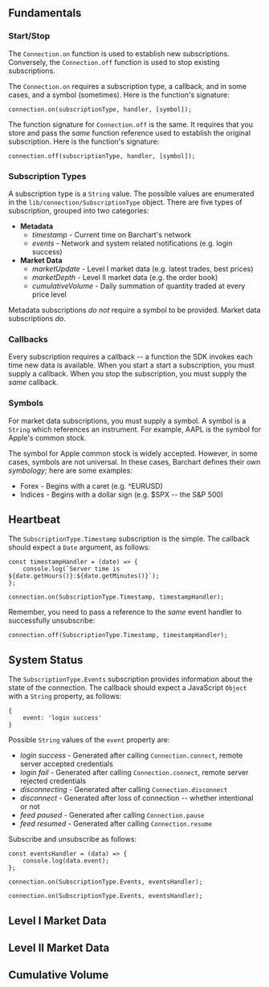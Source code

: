 ## Fundamentals

### Start/Stop

The ```Connection.on``` function is used to establish new subscriptions. Conversely, the ```Connection.off``` function is used to stop existing subscriptions.

The ```Connection.on``` requires a subscription type, a callback, and in some cases, and a symbol (sometimes). Here is the function's signature:

	connection.on(subscriptionType, handler, [symbol]);

The function signature for ```Connection.off``` is the same. It requires that you store and pass the *same* function reference used to establish the original subscription. Here is the function's signature:

	connection.off(subscriptionType, handler, [symbol]);

### Subscription Types

A subscription type is a ```String``` value. The possible values are enumerated in the ```lib/connection/SubscriptionType``` object. There are five types of subscription, grouped into two categories:

* **Metadata**
  * *timestamp* - Current time on Barchart's network
  * *events* - Network and system related notifications (e.g. login success)
* **Market Data**
  * *marketUpdate* - Level I market data (e.g. latest trades, best prices)
  * *marketDepth* - Level II market data (e.g. the order book)
  * *cumulativeVolume* - Daily summation of quantity traded at every price level

Metadata subscriptions *do not* require a symbol to be provided. Market data subscriptions *do*.

### Callbacks

Every subscription requires a callback -- a function the SDK invokes each time new data is available. When you start a start a subscription, you must supply a callback. When you stop the subscription, you must supply the *same* callback.

### Symbols

For market data subscriptions, you must supply a symbol. A symbol is a ```String``` which references an instrument. For example, AAPL is the symbol for Apple's common stock.

The symbol for Apple common stock is widely accepted. However, in some cases, symbols are not universal. In these cases, Barchart defines their own *symbology*; here are some examples:

* Forex - Begins with a caret (e.g. ^EURUSD)
* Indices - Begins with a dollar sign (e.g. $SPX -- the S&P 500)

## Heartbeat

The ```SubscriptionType.Timestamp``` subscription is the simple. The callback should expect a ```Date``` argument, as follows:

	const timestampHandler = (date) => {
		console.log(`Server time is ${date.getHours()}:${date.getMinutes()}`);
	};

	connection.on(SubscriptionType.Timestamp, timestampHandler);

Remember, you need to pass a reference to the *same* event handler to successfully unsubscribe:

	connection.off(SubscriptionType.Timestamp, timestampHandler);

## System Status

The ```SubscriptionType.Events``` subscription provides information about the state of the connection. The callback should expect a JavaScript ```Object``` with a ```String``` property, as follows:

	{
		event: 'login success'
	}

Possible ```String``` values of the ```event``` property are:

* *login success* - Generated after calling ```Connection.connect```, remote server accepted credentials
* *login fail* - Generated after calling ```Connection.connect```, remote server rejected credentials
* *disconnecting* - Generated after calling ```Connection.disconnect```
* *disconnect* - Generated after loss of connection -- whether intentional or not
* *feed paused* - Generated after calling ```Connection.pause```
* *feed resumed* - Generated after calling ```Connection.resume```

Subscribe and unsubscribe as follows:

	const eventsHandler = (data) => {
		console.log(data.event);
	};

	connection.on(SubscriptionType.Events, eventsHandler);

	connection.on(SubscriptionType.Events, eventsHandler);

## Level I Market Data

## Level II Market Data

## Cumulative Volume

